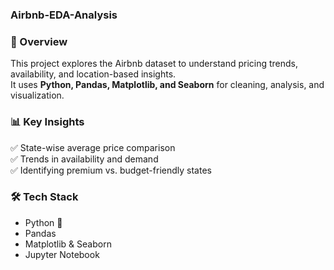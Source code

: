 ### Airbnb-EDA-Analysis
### 📌 Overview
This project explores the Airbnb dataset to understand pricing trends, availability, and location-based insights.  
It uses **Python, Pandas, Matplotlib, and Seaborn** for cleaning, analysis, and visualization.
### 📊 Key Insights
✅ State-wise average price comparison  
✅ Trends in availability and demand  
✅ Identifying premium vs. budget-friendly states
### 🛠️ Tech Stack
- Python 🐍
- Pandas
- Matplotlib & Seaborn
- Jupyter Notebook
